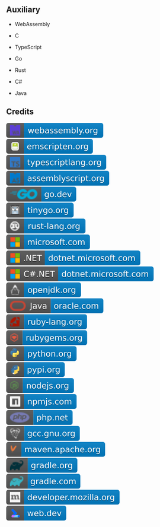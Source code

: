 Auxiliary
---------

- WebAssembly

- C

- TypeScript

- Go

- Rust

- C#

- Java

Credits
-------
[![image](
Credits/webassembly.org.svg)](https://webassembly.org/)  
[![image](
Credits/emscripten.org.svg)](https://emscripten.org/)  
[![image](
Credits/typescriptlang.org.svg)](https://typescriptlang.org/)  
[![image](
Credits/assemblyscript.org.svg)](https://assemblyscript.org/)  
[![image](
Credits/go.dev.svg)](https://go.dev/)  
[![image](
Credits/tinygo.org.svg)](https://tinygo.org/)  
[![image](
Credits/rust-lang.org.svg)](https://rust-lang.org/)  
[![image](
Credits/microsoft.com.svg)](https://microsoft.com/)<!--[![image](
Credits/dotnet.microsoft.com.svg)](https://dotnet.microsoft.com/)-->  
[![image](
Credits/CS.NET-dotnet.microsoft.com.svg)](https://dotnet.microsoft.com/)  
[![image](
Credits/CS-dotnet.microsoft.com.svg)](https://dotnet.microsoft.com/languages/csharp/)  
[![image](
Credits/openjdk.org.svg)](https://openjdk.org/)  
[![image](
Credits/Java-oracle.com.svg)](https://oracle.com/java/)  
[![image](
Credits/ruby-lang.org.svg)](https://ruby-lang.org/)  
[![image](
Credits/rubygems.org.svg)](https://rubygems.org/)  
[![image](
Credits/python.org.svg)](https://python.org/)  
[![image](
Credits/pypi.org.svg)](https://pypi.org/)  
[![image](
Credits/nodejs.org.svg)](https://nodejs.org/)  
[![image](
Credits/npmjs.com.svg)](https://npmjs.com/)  
[![image](
Credits/php.net.svg)](https://php.net/)  
[![image](
Credits/gcc.gnu.org.svg)](https://gcc.gnu.org/)  
[![image](
Credits/maven.apache.org.svg)](https://maven.apache.org/)  
[![image](
Credits/gradle.org.svg)](https://gradle.org/)  
[![image](
Credits/gradle.com.svg)](https://gradle.com/)  
[![image](
Credits/developer.mozilla.org.svg)](https://developer.mozilla.org/)  
[![image](
Credits/web.dev.svg)](https://web.dev/)<!--[![image](
Credits/jetbrains.com.svg)](https://jetbrains.com/)  
[![image](
Credits/GoLand-jetbrains.com.svg)](https://jetbrains.com/go/)  
[![image](
Credits/RustRover-jetbrains.com.svg)](https://jetbrains.com/rust/)-->